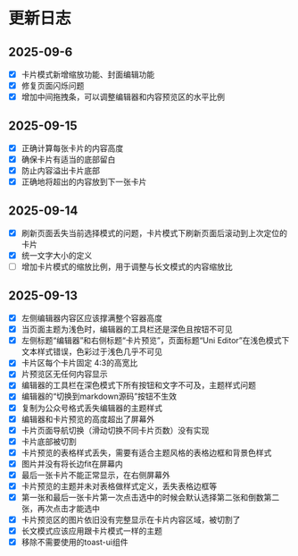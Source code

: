 
# 更新日志

## 2025-09-6

- [x] 卡片模式新增缩放功能、封面编辑功能
- [x] 修复页面闪烁问题
- [x] 增加中间拖拽条，可以调整编辑器和内容预览区的水平比例

## 2025-09-15

- [x] 正确计算每张卡片的内容高度
- [x] 确保卡片有适当的底部留白
- [x] 防止内容溢出卡片底部
- [x] 正确地将超出的内容放到下一张卡片

## 2025-09-14

- [x] 刷新页面丢失当前选择模式的问题，卡片模式下刷新页面后滚动到上次定位的卡片
- [x] 统一文字大小的定义
- [ ] 增加卡片模式的缩放比例，用于调整与长文模式的内容缩放比

## 2025-09-13

- [x] 左侧编辑器内容区应该撑满整个容器高度
- [x] 当页面主题为浅色时，编辑器的工具栏还是深色且按钮不可见
- [x] 左侧标题“编辑器”和右侧标题“卡片预览”，页面标题“Uni Editor”在浅色模式下文本样式错误，色彩过于浅色几乎不可见
- [x] 卡片区每个卡片固定 4:3的高宽比
- [x] 片预览区无任何内容显示
- [x] 编辑器的工具栏在深色模式下所有按钮和文字不可及，主题样式问题
- [x] 编辑器的“切换到markdown源码”按钮不生效
- [x] 复制为公众号格式丢失编辑器的主题样式
- [x] 编辑器和卡片预览的高度超出了屏幕外
- [x] 卡片页面导航切换（滑动切换不同卡片页数）没有实现
- [x] 卡片底部被切割
- [x] 卡片预览的表格样式丢失，需要有适合主题风格的表格边框和背景色样式
- [x] 图片并没有将长边fit在屏幕内
- [x] 最后一张卡片不能正常显示，在右侧屏幕外
- [x] 卡片预览的主题并未对表格做样式定义，丢失表格边框等
- [x] 第一张和最后一张卡片第一次点击选中的时候会默认选择第二张和倒数第二张，再次点击才能选中
- [x] 卡片预览区的图片依旧没有完整显示在卡片内容区域，被切割了
- [x] 长文模式应该应用跟卡片模式一样的主题
- [x] 移除不需要使用的toast-ui组件
